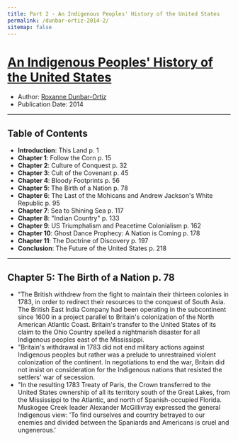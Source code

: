 ```yaml
---
title: Part 2 - An Indigenous Peoples' History of the United States
permalink: /dunbar-ortiz-2014-2/
sitemap: false
---
```


# [An Indigenous Peoples' History of the United States](https://en.wikipedia.org/wiki/An_Indigenous_Peoples%27_History_of_the_United_States)
* Author: [Roxanne Dunbar-Ortiz](https://en.wikipedia.org/wiki/Roxanne_Dunbar-Ortiz)
* Publication Date: 2014

-------

## Table of Contents
* **Introduction**: This Land p. 1
* **Chapter 1**: Follow the Corn p. 15
* **Chapter 2**: Culture of Conquest p. 32
* **Chapter 3**: Cult of the Covenant p. 45
* **Chapter 4**: Bloody Footprints p. 56
* **Chapter 5**: The Birth of a Nation p. 78
* **Chapter 6**: The Last of the Mohicans and Andrew Jackson's White Republic p. 95
* **Chapter 7**: Sea to Shining Sea p. 117
* **Chapter 8**: "Indian Country" p. 133
* **Chapter 9**:  US Triumphalism and Peacetime Colonialism p. 162
* **Chapter 10**:  Ghost Dance Prophecy: A Nation is Coming p. 178
* **Chapter 11**:  The Doctrine of Discovery p. 197
* **Conclusion**: The Future of the United States p. 218

-------

## Chapter 5: The Birth of a Nation p. 78
* "The British withdrew from the fight to maintain their thirteen colonies in 1783, in order to redirect their resources to the conquest of South Asia. The British East India Company had been operating in the subcontinent since 1600 in a project parallel to Britain's colonization of the North American Atlantic Coast. Britain's transfer to the United States of its claim to the Ohio Country spelled a nightmarish disaster for all Indigenous peoples east of the Mississippi. 
* "Britain's withdrawal in 1783 did not end military actions against Indigenous peoples but rather was a prelude to unrestrained violent colonization of the continent. In negotiations to end the war, Britain did not insist on consideration for the Indigenous nations that resisted the settlers' war of secession. 
* "In the resulting 1783 Treaty of Paris, the Crown transferred to the United States ownership of all its territory south of the Great Lakes, from the Mississippi to the Atlantic, and north of Spanish-occupied Florida. Muskogee Creek leader Alexander McGillivray expressed the general Indigenous view: 'To find ourselves and country betrayed to our enemies and divided between the Spaniards and Americans is cruel and ungenerous.'




